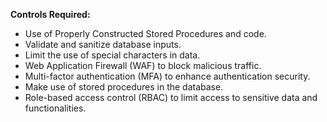 **Controls Required:**
- Use of Properly Constructed Stored Procedures and code.
- Validate and sanitize database inputs.
- Limit the use of special characters in data.
- Web Application Firewall (WAF) to block malicious traffic.
- Multi-factor authentication (MFA) to enhance authentication security.
- Make use of stored procedures in the database.
- Role-based access control (RBAC) to limit access to sensitive data and functionalities.